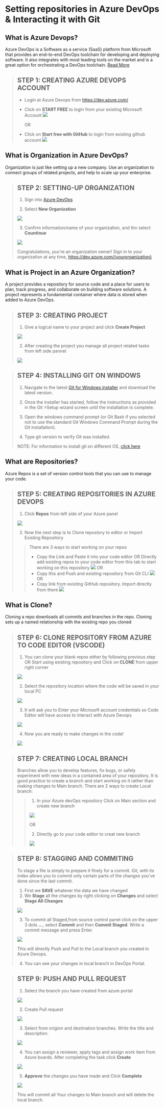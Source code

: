 # Setting repositories in Azure DevOps & Interacting it with Git

## What is Azure Devops? 

Azure DevOps is a Software as a service (SaaS) platform from Microsoft that provides an end-to-end DevOps toolchain for developing and deploying software.  It also integrates with most leading tools on the market and is a great option for orchestrating a DevOps toolchain. [Read More](https://docs.microsoft.com/en-us/azure/devops/user-guide/what-is-azure-devops?view=azure-devops)

> ## STEP 1: CREATING AZURE DEVOPS ACCOUNT
> 
> - Login at Azure Devops from https://dev.azure.com/
> - Click on **START FREE** to login from your existing Microsoft Account
> ![](images/1.jpg)
> 
>   OR
> 
> - Click on **Start free with GitHub** to login from existing github account
> ![](images/2.jpg)



## What is Organization in Azure DevOps?

Organization is just like setting up a new company. Use an organization to connect groups of related projects, and help to scale up your enterprise.

> ## STEP 2: SETTING-UP ORGANIZATION
> 
> 1. Sign into [Azure DevOps](https://dev.azure.com/)
>
> 2. Select **New Organization**
> 
>![](images/3.png)
>
> 3. Confirm information/name of your organization, and thn select **Countinue**
>
> ![](images/4.png)
>
>Congratulations, you're an organization owner!
>Sign in to your organization at any time, https://dev.azure.com/{yourorganization}



## What is Project in an Azure Organization?

A project provides a repository for source code and a place for users to plan, track progress, and collaborate on building software solutions. A project represents a fundamental container where data is stored when added to Azure DevOps.

> ## STEP 3: CREATING PROJECT
>
>  1. Give a logical name to your project and click **Create Project** 
>
> ![](images/5.png)
>
> 2. After creating the project you manage all project related tasks from left side pannel 
> 
> ![](images/6.png)
>

> ## STEP 4: INSTALLING GIT ON WINDOWS
> 1. Navigate to the latest [Git for Windows installer](https://gitforwindows.org/) and download the latest version.
>
>2. Once the installer has started, follow the instructions as provided in the Git >Setup wizard screen until the installation is complete.
>
>3. Open the windows command prompt (or Git Bash if you selected not to use the standard Git Windows Command Prompt during the Git installation).
>
> 4. Type git version to verify Git was installed.
>
> NOTE: For information to install git on different OS, [click here](https://github.com/git-guides/install-git#:~:text=To%20install%20Git%2C%20run%20the,installation%20by%20typing%3A%20git%20version%20.)



## What are Repositories?

Azure Repos is a set of version control tools that you can use to manage your code.

> ## STEP 5: CREATING REPOSITORIES IN AZURE DEVOPS
>
> 1. Click **Repos** from left side of your Azure panel
>
> ![](images/7.png)
>
>2. Now the next step is to Clone repostory to editor or Import Existing Repository
> > There are 3 ways to start working on your repos
>> - Copy the Link and Paste it into your code editor 
>> OR
>> Directly add existing repos to your code editor from this tab to start working on this repository
>> ![](images/8.png)
>>OR
>> - Copy this and Push and existing repository from Git CLI
>> ![](images/9.png)
>>OR
>>- Copy link from existing GitHub repository. Import directly from there
>> ![](images/11.png)

## What is Clone? 

Cloning a repo downloads all commits and branches in the repo. Cloning sets up a named relationship with the existing repo you cloned

> ## STEP 6: CLONE REPOSITORY FROM AZURE TO CODE EDITOR (VSCODE) 
> 
>1. You can clone your blank repos either by following previous step 
>OR
>Start using existing repository and Click on **CLONE** from upper right corner 
>
> ![](images/13.png)
>
>2. Select the repository location where the code will be saved in your local PC
>
> ![](images/14.png)
>
>3. It will ask you to Enter your Microsoft account credentials so Code Editor will have access to interact with Azure Devops
>
>![](images/15.png)
>
>4. Now you are ready to make changes in the code!
>
>![](images/icons.gif)


>## STEP 7: CREATING LOCAL BRANCH
> Branches allow you to develop features, fix bugs, or safely experiment with new ideas in a contained area of your repository. It is good practice to create a branch and start working on it rather than making changes to Main branch.
> There are 2 ways to create Local branch:
>> 1. In your Azure devOps repository Click on Main section and create new branch
>>
>> ![](images/16.png)
>>
>>OR
>>
>> 2. Directly go to your code editor to creat new branch
>>
>> ![](images/17.png)

> ## STEP 8: STAGGING AND COMMITING
> 
>To stage a file is simply to prepare it finely for a commit. Git, with its index allows you to commit only certain parts of the changes you've done since the last commit.
> 1. First we **SAVE** whatever the data we have changed
> 2. We **Stage** all the changes by right clicking on **Changes** and select **Stage All Changes**
> 
>![](images/18.png)
>
>3. To commit all Staged,from source control panel click on the upper 3 dots **...**, select **Commit** and then **Commit Staged**. Write a commit message and press Enter.
>
> ![](images/19.png)
>
> This will directly Push and Pull to the Local branch you created in Azure Devops.
>
> 4. You can see your changes in local branch in DevOps Portal.

> ## STEP 9: PUSH AND PULL REQUEST
> 1. Select the branch you have created from azure portal
>
> ![](images/20.png)
>
>2. Create Pull request
>
>![](images/21.png)
>
>3. Select from origion and destination branches. Write the title and description.
>
>![](images/22.png)
>
>4. You can assign a reviewer, apply tags and assign work item from Azure boards. After completing the task click **Create**
>
>![](images/23.png)
>
> 5. **Approve** the changes you have made and Click **Complete**
>
>![](images/24.png)
>
> This will commit all Your changes to Main branch and will delete the local branch. 
